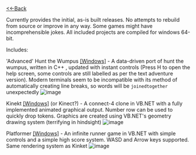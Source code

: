 [<<-Back](/)

Currently provides the initial, as-is built releases. No attempts to rebuild from source or improve in any way. Some games might have incomprehensible jokes.
All included projects are compiled for windows 64-bit.

Includes:

'Advanced' Hunt the Wumpus [[Windows]](https://github.com/HerrahStrings/scrapped-games/releases/download/windows/WumpusHunt.zip) - A data-driven port of hunt the wumpus, written in C++ , updated with instant controls
(Press H to open the help screen, some controls are still labelled as per the text adventure version).
Modern terminals seem to be incompatible with its method of automatically creating line breaks, so words will be `joinedtogether` unexpectedly
![image](https://user-images.githubusercontent.com/55819817/141945577-15d52823-37f5-460d-8731-d98db3845967.png)

Kinekt [[Windows]](https://github.com/HerrahStrings/scrapped-games/releases/download/windows/Kinekt.exe) (or Kinect?) - A connect-4 clone in VB.NET with a fully implemented animated graphical output. Number row can be used to quickly drop tokens. Graphics are created using VB.NET's geometry drawing system (terrifying in hindsight)
![image](https://user-images.githubusercontent.com/55819817/141945629-e63fba12-189e-4746-835e-c9c8239d44ef.png)

Platformer [[Windows]](https://github.com/HerrahStrings/scrapped-games/releases/download/windows/Platformer.exe) - An infinite runner game in VB.NET with simple controls and a simple high score system. WASD and Arrow keys supported. Same rendering system as Kinket
![image](https://user-images.githubusercontent.com/55819817/141946096-561bb47f-7ccf-4ff7-8bcc-5d1c829a384d.png)




